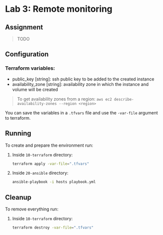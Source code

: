 # Lab 3: Remote monitoring

## Assignment

> TODO

## Configuration

### Terraform variables:

- public_key [string]: ssh public key to be added to the created instance
- availability_zone [string]: availability zone in which the instance and volume will be created

> To get availability zones from a region:
> `aws ec2 describe-availability-zones --region <region>`

You can save the variables in a `.tfvars` file and use the `-var-file` argument to terraform.

## Running

To create and prepare the environment run:

1. Inside `10-terraform` directory:
    ```bash
    terraform apply -var-file=".tfvars"
    ```

2. Inside `20-ansible` directory:
    ```bash
    ansible-playbook -i hosts playbook.yml
    ```

## Cleanup

To remove everything run:

1. Inside `10-terraform` directory:
    ```bash
    terraform destroy -var-file=".tfvars"
    ```